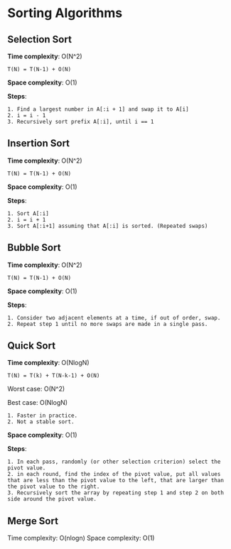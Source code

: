 # Sorting Algorithms

## Selection Sort

**Time complexity**: O(N^2)
    
    T(N) = T(N-1) + O(N)

**Space complexity**: O(1)

**Steps**:
    
    1. Find a largest number in A[:i + 1] and swap it to A[i]
    2. i = i - 1
    3. Recursively sort prefix A[:i], until i == 1

    
## Insertion Sort

**Time complexity**: O(N^2)

    T(N) = T(N-1) + O(N)

**Space complexity**: O(1)

**Steps**:

    1. Sort A[:i]
    2. i = i + 1
    3. Sort A[:i+1] assuming that A[:i] is sorted. (Repeated swaps)

## Bubble Sort

**Time complexity**: O(N^2)

    T(N) = T(N-1) + O(N)

**Space complexity**: O(1)

**Steps**:

    1. Consider two adjacent elements at a time, if out of order, swap. 
    2. Repeat step 1 until no more swaps are made in a single pass. 

## Quick Sort

**Time complexity**: O(NlogN)

    T(N) = T(k) + T(N-k-1) + O(N)

Worst case: O(N^2)

Best case: O(NlogN)

    1. Faster in practice. 
    2. Not a stable sort.


**Space complexity**: O(1)

**Steps**:
    
    1. In each pass, randomly (or other selection criterion) select the pivot value. 
    2. in each round, find the index of the pivot value, put all values that are less than the pivot value to the left, that are larger than the pivot value to the right. 
    3. Recursively sort the array by repeating step 1 and step 2 on both side around the pivot value. 
    

## Merge Sort 

Time complexity: O(nlogn)
Space complexity: O(1)



